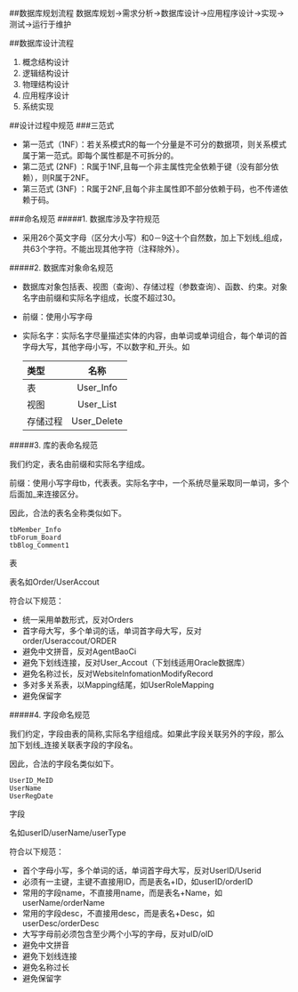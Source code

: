 ##数据库规划流程
数据库规划→需求分析→数据库设计→应用程序设计→实现→测试→运行于维护

##数据库设计流程
1. 概念结构设计
2. 逻辑结构设计
3. 物理结构设计
4. 应用程序设计
5. 系统实现

##设计过程中规范
###三范式
+ 第一范式（1NF）：若关系模式R的每一个分量是不可分的数据项，则关系模式属于第一范式。即每个属性都是不可拆分的。
+ 第二范式 (2NF) ：R属于1NF,且每一个非主属性完全依赖于键（没有部分依赖），则R属于2NF。
+ 第三范式 (3NF) ：R属于2NF,且每个非主属性即不部分依赖于码，也不传递依赖于码。

###命名规范
#####1. 数据库涉及字符规范
  + 采用26个英文字母（区分大小写）和0－9这十个自然数，加上下划线_组成，共63个字符。不能出现其他字符（注释除外）。

#####2. 数据库对象命名规范
  + 数据库对象包括表、视图（查询）、存储过程（参数查询）、函数、约束。对象名字由前缀和实际名字组成，长度不超过30。
  + 前缀：使用小写字母
  + 实际名字：实际名字尽量描述实体的内容，由单词或单词组合，每个单词的首字母大写，其他字母小写，不以数字和_开头。如

    类型     | 名称 
    :------- | :---------: 
    表       |   User_Info 
    视图     |   User_List 
    存储过程 |   User_Delete


#####3. 库的表命名规范

   我们约定，表名由前缀和实际名字组成。

   前缀：使用小写字母tb，代表表。实际名字中，一个系统尽量采取同一单词，多个后面加_来连接区分。

   因此，合法的表名全称类似如下。

   ```TbMember
   tbMember_Info
   tbForum_Board
   tbBlog_Comment1
   ```
   
   表

   表名如Order/UserAccout

   符合以下规范：

   + 统一采用单数形式，反对Orders
   + 首字母大写，多个单词的话，单词首字母大写，反对order/Useraccout/ORDER
   + 避免中文拼音，反对AgentBaoCi
   + 避免下划线连接，反对User_Accout（下划线适用Oracle数据库）
   + 避免名称过长，反对WebsiteInfomationModifyRecord
   + 多对多关系表，以Mapping结尾，如UserRoleMapping
   + 避免保留字

#####4. 字段命名规范

   我们约定，字段由表的简称,实际名字组组成。如果此字段关联另外的字段，那么加下划线_连接关联表字段的字段名。

   因此，合法的字段名类似如下。
 
   ```
   UserID_MeID 
   UserName 
   UserRegDate
   ```
   字段
   
   名如userID/userName/userType

   符合以下规范：

   + 首个字母小写，多个单词的话，单词首字母大写，反对UserID/Userid
   + 必须有一主键，主键不直接用ID，而是表名+ID，如userID/orderID
   + 常用的字段name，不直接用name，而是表名+Name，如userName/orderName
   + 常用的字段desc，不直接用desc，而是表名+Desc，如userDesc/orderDesc
   + 大写字母前必须包含至少两个小写的字母，反对uID/oID
   + 避免中文拼音
   + 避免下划线连接
   + 避免名称过长
   + 避免保留字 
